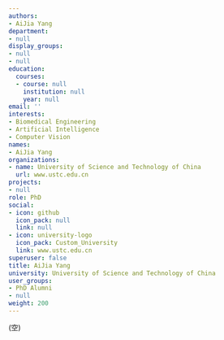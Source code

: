 ```yaml
---
authors:
- AiJia Yang
department:
- null
display_groups:
- null
- null
education:
  courses:
  - course: null
    institution: null
    year: null
email: ''
interests:
- Biomedical Engineering
- Artificial Intelligence
- Computer Vision
names:
- AiJia Yang
organizations:
- name: University of Science and Technology of China
  url: www.ustc.edu.cn
projects:
- null
role: PhD
social:
- icon: github
  icon_pack: null
  link: null
- icon: university-logo
  icon_pack: Custom_University
  link: www.ustc.edu.cn
superuser: false
title: AiJia Yang
university: University of Science and Technology of China
user_groups:
- PhD Alumni
- null
weight: 200
---
```


(空)
